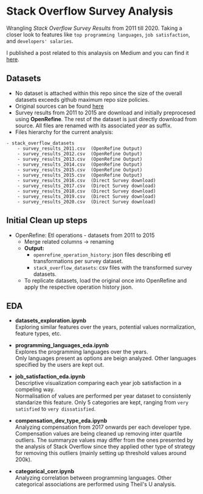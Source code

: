 # Stack Overflow Survey Analysis
Wrangling *Stack Overflow Survey Results* from 2011 till 2020. Taking a closer look to features like `top programming languages`, `job satisfaction`, and `developers' salaries`.  

I published a post related to this analaysis on Medium and you can find it [here](https://medium.com/@ismaelmasharo/10-years-of-stack-overflow-surveys-c8ff3f662b2f).

## Datasets
- No dataset is attached within this repo since the size of the overall datasets exceeds github maximum repo size policies.
- Original sources can be found [here](https://insights.stackoverflow.com/survey/)
- Survey results from 2011 to 2015 are download and initially preprocesed using **OpenRefine**. The rest of the dataset is just directly download from source. All files are renamed with its associated *year* as suffix. 
- Files hierarchy for the current analysis:

```
- stack_overflow_datasets   
    - survey_results_2011.csv  (OpenRefine Output)
    - survey_results_2012.csv  (OpenRefine Output)
    - survey_results_2013.csv  (OpenRefine Output)
    - survey_results_2014.csv  (OpenRefine Output)
    - survey_results_2015.csv  (OpenRefine Output)
    - survey_results_2015.csv  (OpenRefine Output)
    - survey_results_2016.csv  (Direct Survey download)
    - survey_results_2017.csv  (Direct Survey download)
    - survey_results_2018.csv  (Direct Survey download)
    - survey_results_2019.csv  (Direct Survey download)
    - survey_results_2020.csv  (Direct Survey download)
```


## Initial Clean up steps
- OpenRefine: Etl operations - datasets from 2011 to 2015
    - Merge related columns → renaming
    - **Output:** 
        - `openrefine_operation_history`: json files describing etl transformations per survey dataset.
        - `stack_overflow_datasets`: csv files with the transformed survey datasets.
    - To replicate datasets, load the original once into OpenRefine and apply the respective operation history json.
    

## EDA
* **datasets_exploration.ipynb**  
    Exploring similar features over the years, potential values normalization, feature types, etc.

* **programming_languages_eda.ipynb**  
    Explores the programming languages over the years.  
    Only languages present as options are beign analyzed. Other languages specified by the users are kept out.
    
* **job_satisfaction_eda.ipynb**  
    Descriptive visualization comparing each year job satisfaction in a compeling way.  
    Normalisation of values are performed per year dataset to consistenly standarize this feature. Only 5 categories are kept, ranging from `very satisfied` to `very dissatisfied`.

* **compensation_dev_type_eda.ipynb**  
    Analyzing compensation from 2017 onwards per each developer type.  
    Compensation values are being cleaned up removing inter quartile outliers. The summaryze values may differ from the ones presented by the analysis of Stack Overflow since they applied other type of strategy for removing this outliers (mainly setting up threshold values around 200k).

* **categorical_corr.ipynb**  
    Analyzing correlation between programming languages. Other categorical associations are performed using Theil's U analysis. 
